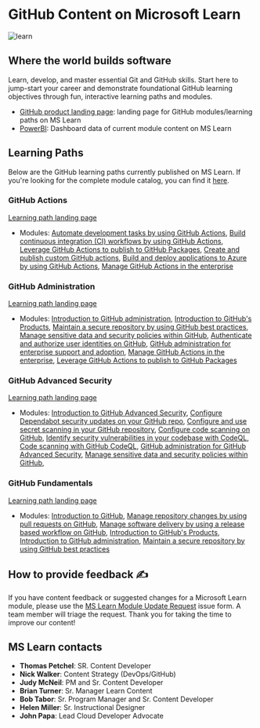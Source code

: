 # GitHub Content on Microsoft Learn

![learn](https://user-images.githubusercontent.com/6351798/105084888-381b5480-5a54-11eb-83f3-b7cf1810fe04.png)

## Where the world builds software

Learn, develop, and master essential Git and GitHub skills. Start here to jump-start your career and demonstrate foundational GitHub learning objectives through fun, interactive learning paths and modules.

- [GitHub product landing page](https://docs.microsoft.com/en-us/learn/github/): landing page for GitHub modules/learning paths on MS Learn
- [PowerBI](https://msit.powerbi.com/groups/me/reports/3ad7a43c-5334-4086-b762-8b4bdb2741ff/ReportSectionfb7e1b32d2783b56519d?ctid=72f988bf-86f1-41af-91ab-2d7cd011db47&refreshAccessToken=true): Dashboard data of current module content on MS Learn

## Learning Paths

Below are the GitHub learning paths currently published on MS Learn. If you're looking for the complete module catalog, you can find it [here](https://docs.microsoft.com/en-us/users/githubtraining/collections/8p72c736z77gjp).

### GitHub Actions
[Learning path landing page](https://docs.microsoft.com/en-us/users/githubtraining/collections/n5p4a5z7keznp5)

- Modules: [Automate development tasks by using GitHub Actions](https://docs.microsoft.com/en-us/learn/modules/github-actions-automate-tasks/?ns-enrollment-type=Collection&ns-enrollment-id=n5p4a5z7keznp5), [Build continuous integration (CI) workflows by using GitHub Actions](https://docs.microsoft.com/en-us/learn/modules/github-actions-ci/?ns-enrollment-type=Collection&ns-enrollment-id=n5p4a5z7keznp5), [Leverage GitHub Actions to publish to GitHub Packages](https://docs.microsoft.com/en-us/learn/modules/github-actions-packages/?ns-enrollment-type=Collection&ns-enrollment-id=n5p4a5z7keznp5), [Create and publish custom GitHub actions](https://docs.microsoft.com/en-us/learn/modules/create-custom-github-actions/?ns-enrollment-type=Collection&ns-enrollment-id=n5p4a5z7keznp5), [Build and deploy applications to Azure by using GitHub Actions](https://docs.microsoft.com/en-us/learn/modules/github-actions-cd/?ns-enrollment-type=Collection&ns-enrollment-id=n5p4a5z7keznp5), [Manage GitHub Actions in the enterprise](https://docs.microsoft.com/en-us/learn/modules/manage-github-actions-enterprise/?ns-enrollment-type=Collection&ns-enrollment-id=n5p4a5z7keznp5)

### GitHub Administration
[Learning path landing page](https://docs.microsoft.com/en-us/users/githubtraining/collections/mom7u1gzjdxw03)

- Modules: [Introduction to GitHub administration](https://docs.microsoft.com/en-us/learn/modules/github-introduction-administration/?ns-enrollment-type=Collection&ns-enrollment-id=mom7u1gzjdxw03), [Introduction to GitHub's Products](https://docs.microsoft.com/en-us/learn/modules/github-introduction-products/?ns-enrollment-type=Collection&ns-enrollment-id=mom7u1gzjdxw03), [Maintain a secure repository by using GitHub best practices](https://docs.microsoft.com/en-us/learn/modules/maintain-secure-repository-github/?ns-enrollment-type=Collection&ns-enrollment-id=mom7u1gzjdxw03), [Manage sensitive data and security policies within GitHub](https://docs.microsoft.com/en-us/learn/modules/manage-sensitive-data-security-policies/?ns-enrollment-type=Collection&ns-enrollment-id=mom7u1gzjdxw03), [Authenticate and authorize user identities on GitHub](https://docs.microsoft.com/en-us/learn/modules/authenticate-authorize-user-identities-github/?ns-enrollment-type=Collection&ns-enrollment-id=mom7u1gzjdxw03), [GitHub administration for enterprise support and adoption](https://docs.microsoft.com/en-us/learn/modules/github-administration-for-enterprise-support-adoption/?ns-enrollment-type=Collection&ns-enrollment-id=mom7u1gzjdxw03), [Manage GitHub Actions in the enterprise](https://docs.microsoft.com/en-us/learn/modules/manage-github-actions-enterprise/?ns-enrollment-type=Collection&ns-enrollment-id=mom7u1gzjdxw03), [Leverage GitHub Actions to publish to GitHub Packages](https://docs.microsoft.com/en-us/learn/modules/github-actions-packages/?ns-enrollment-type=Collection&ns-enrollment-id=mom7u1gzjdxw03)

### GitHub Advanced Security
[Learning path landing page](https://docs.microsoft.com/en-us/users/githubtraining/collections/rqymc6yw8q5rey)

- Modules: [Introduction to GitHub Advanced Security](https://docs.microsoft.com/en-us/learn/modules/introduction-github-advanced-security/?ns-enrollment-type=Collection&ns-enrollment-id=rqymc6yw8q5rey), [Configure Dependabot security updates on your GitHub repo](https://docs.microsoft.com/en-us/learn/modules/configure-dependabot-security-updates-on-github-repo/?ns-enrollment-type=Collection&ns-enrollment-id=rqymc6yw8q5rey), [Configure and use secret scanning in your GitHub repository](https://docs.microsoft.com/en-us/users/githubtraining/collections/rqymc6yw8q5rey#:~:text=Configure%20and%20use%20secret%20scanning%20in%20your%20GitHub%20repository), [Configure code scanning on GitHub](https://docs.microsoft.com/en-us/learn/modules/configure-code-scanning/?ns-enrollment-type=Collection&ns-enrollment-id=rqymc6yw8q5rey), [Identify security vulnerabilities in your codebase with CodeQL](https://docs.microsoft.com/en-us/learn/modules/codebase-representation-codeql/?ns-enrollment-type=Collection&ns-enrollment-id=rqymc6yw8q5rey), [Code scanning with GitHub CodeQL](https://docs.microsoft.com/en-us/users/githubtraining/collections/rqymc6yw8q5rey#:~:text=Code%20scanning%20with%20GitHub%20CodeQL), [GitHub administration for GitHub Advanced Security](https://docs.microsoft.com/en-us/users/githubtraining/collections/rqymc6yw8q5rey#:~:text=GitHub%20administration%20for%20GitHub%20Advanced%20Security), [Manage sensitive data and security policies within GitHub](https://docs.microsoft.com/en-us/learn/modules/manage-sensitive-data-security-policies/?ns-enrollment-type=Collection&ns-enrollment-id=rqymc6yw8q5rey), 

### GitHub Fundamentals
[Learning path landing page](https://docs.microsoft.com/en-us/users/githubtraining/collections/p0ygh4erdrmkp7)

- Modules: [Introduction to GitHub](https://docs.microsoft.com/en-us/learn/modules/introduction-to-github/?ns-enrollment-type=Collection&ns-enrollment-id=p0ygh4erdrmkp7), [Manage repository changes by using pull requests on GitHub](https://docs.microsoft.com/en-us/learn/modules/manage-changes-pull-requests-github/?ns-enrollment-type=Collection&ns-enrollment-id=p0ygh4erdrmkp7), [Manage software delivery by using a release based workflow on GitHub](https://docs.microsoft.com/en-us/learn/modules/release-based-workflow-github/?ns-enrollment-type=Collection&ns-enrollment-id=p0ygh4erdrmkp7), [Introduction to GitHub's Products](https://docs.microsoft.com/en-us/learn/modules/github-introduction-products/?ns-enrollment-type=Collection&ns-enrollment-id=p0ygh4erdrmkp7), [Introduction to GitHub administration](https://docs.microsoft.com/en-us/learn/modules/github-introduction-administration/?ns-enrollment-type=Collection&ns-enrollment-id=p0ygh4erdrmkp7), [Maintain a secure repository by using GitHub best practices](https://docs.microsoft.com/en-us/learn/modules/maintain-secure-repository-github/?ns-enrollment-type=Collection&ns-enrollment-id=p0ygh4erdrmkp7)

## How to provide feedback ✍️

If you have content feedback or suggested changes for a Microsoft Learn module, please use the [MS Learn Module Update Request](https://github.com/githubpartners/microsoft-learn/issues/new/choose) issue form. A team member will triage the request. Thank you for taking the time to improve our content!

## MS Learn contacts

- **Thomas Petchel**: SR. Content Developer
- **Nick Walker**: Content Strategy (DevOps/GitHub)
- **Judy McNeil**: PM and Sr. Content Developer
- **Brian Turner**: Sr. Manager Learn Content
- **Bob Tabor**: Sr. Program Manager and Sr. Content Developer
- **Helen Miller**: Sr. Instructional Designer
- **John Papa**: Lead Cloud Developer Advocate
